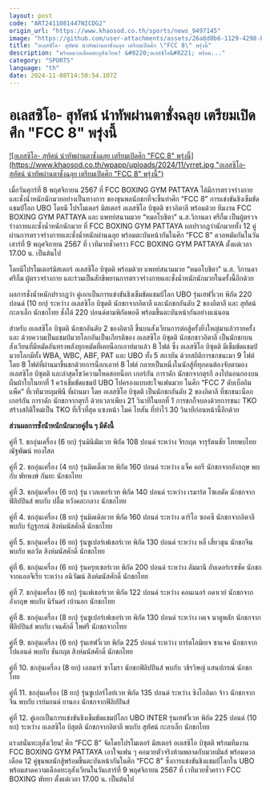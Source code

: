```yaml
---
layout: post
code: "ART2411081447NICDG2"
origin_url: "https://www.khaosod.co.th/sports/news_9497145"
image: "https://github.com/user-attachments/assets/26a8d0b6-1129-4298-b771-f88ffd856436"
title: "อเลสซิโอ- สุทัศน์ นำทัพผ่านตาชั่งฉลุย เตรียมเปิดศึก \"FCC 8\" พรุ่งนี้"
description: "พร้อมดวลเดือดทะลุสังเวียน! &#8220;อเลสซิโอ&#8221; พร้อม..."
category: "SPORTS"
language: "th"
date: 2024-11-08T14:50:54.107Z
---
```


# อเลสซิโอ- สุทัศน์ นำทัพผ่านตาชั่งฉลุย เตรียมเปิดศึก "FCC 8" พรุ่งนี้

[![อเลสซิโอ- สุทัศน์ นำทัพผ่านตาชั่งฉลุย เตรียมเปิดศึก "FCC 8" พรุ่งนี้](https://www.khaosod.co.th/wpapp/uploads/2024/11/yrret.jpg "อเลสซิโอ- สุทัศน์ นำทัพผ่านตาชั่งฉลุย เตรียมเปิดศึก "FCC 8" พรุ่งนี้")](https://www.khaosod.co.th/wpapp/uploads/2024/11/yrret.jpg)

เมื่อวันศุกร์ที่ 8 พฤศจิกายน 2567 ที่ FCC BOXING GYM PATTAYA ได้มีการตรวจร่างกายและชั่งน้ำหนักนักมวยอย่างเป็นทางการ ของขุนพลนักชกที่จะขึ้นทำศึก “FCC 8” การแข่งขันชิงเข็มขัดแชมป์โลก UBO โดยมี โปรโมเตอร์ มิสเตอร์ อเลสซิโอ บิซุตติ ชาวอิตาลี พร้อมด้วย ทีมงาน FCC BOXING GYM PATTAYA และ แพทย์สนามมวย “หมอโบชิตา” น.ส.วิกานดา ศรีกิ้ม เป็นผู้ตรวจร่างกายและชั่งน้ำหนักนักมวย ที่ FCC BOXING GYM PATTAYA ผลปรากฎว่านักมวยทั้ง 12 คู่ผ่านการตรวจร่างกายและชั่งน้ำหนักผ่านฉลุย พร้อมตะบันหน้ากันในศึก “FCC 8” ดวลหมัดกันในวันเสาร์ที่ 9 พฤศจิกายน 2567 ที่ เวทีมวยชั่วคราว FCC BOXING GYM PATTAYA ตั้งแต่เวลา 17.00 น. เป็นต้นไป

โดยมีโปรโมเตอร์มิสเตอร์ อเลสซิโอ บิซุตติ พร้อมด้วย แพทย์สนามมวย “หมอโบชิตา” น.ส. วิกานดา ศรีกิ้ม ผู้ตรวจร่างกาย และร่วมเป็นสักขีพยานการตรวจร่างกายและชั่งน้ำหนักนักมวยในครั้งนี้อีกด้วย

ผลการชั่งน้ำหนักปรากฏว่า คู่เอกเป็นการแข่งขันชิงเข็มขัดแชมป์โลก UBO รุ่นเฮฟวี่เวท พิกัด 220 ปอนด์ (10 ยก) ระหว่าง อเลสซิโอ บิซุตติ นักชกจากอิตาลี และนักชกอันดับ 2 ของอิตาลี และ สุทัศน์ กะลาเล็ก นักชกไทย ชั่งได้ 220 ปอนด์ตามพิกัดพอดี พร้อมขึ้นตะบันหน้ากันอย่างแน่นอน

สำหรับ อเลสซิโอ บิซุตติ นักชกอันดับ 2 ของอิตาลี ขึ้นบนสังเวียนการต่อสู้ครั้งยิ่งใหญ่มาแล้วรายครั้ง และ ด้วยความเป็นแชมป์มวยโลกอันเป็นเกียรติของ อเลสซิโอ บิซุตติ นักชกชาวอิตาลี เป็นนักชกบนสังเวียนที่มีหมัดอันทรงพลังทุกหมัดที่เคยน็อกเอาท์มาแล้ว 8 ไฟต์ ซึ่ง อเลสซิโอ บิซุตติ มีเข็มขัดแชมป์มวยโลกมีทั้ง WBA, WBC, ABF, PAT และ UBO ทั้ง 5 สถาบัน ด้วยสถิติการชกชนะมา 9 ไฟต์ โดย 8 ไฟต์ที่ผ่านมาขึ้นชกด้วยการน็อกเอาท์ 8 ไฟต์ กลายเป็นหนึ่งในนักสู้ที่ทุกคนต้องจับตามอง อเลสซิโอ บิซุตติ และล่าสุดโชว์ความโหดสอยน็อก เกอร์กัน การาดัก นักชกจากตุรกี ลงไปนอนกองบนผืนผ้าใบในยกที่ 1 คว้าเข็มขัดแชมป์ UBO ไปครองแบบสะใจแฟนมวย ในศึก “FCC 7 ดับเบิ้ลอิมแพ็ค” ที่เวทีมวยลุมพินี ที่ผ่านมา โดย อเลสซิโอ บิซุตติ เป็นนักชกอันดับ 2 ของอิตาลี ที่ชกชนะน็อก เกอร์กัน การาดัก นักชกจากตุรกี ด้วยเวลาเพียง 21 วินาทีในยกที่ 1 การชกก็จบลงด้วยการชนะ TKO สร้างสถิติใหม่เป็น TKO ที่เร็วที่สุด แซงหน้า ไมค์ ไทสัน ที่ทำไว้ 30 วินาทีก่อนหน้านี้อีกด้วย

**ส่วนผลการชั่งนัำหนักนักมวยคู่อื่น ๆ มีดังนี้**

คู่ที่ 1. ชกอุ่นเครื่อง (6 ยก) รุ่นมินิมัมเวท พิกัด 108 ปอนด์ ระหว่าง จิรกฤต จารุรัตนชัย ไทยพบไทย ณัฐพัฒน์ ทองไสล

คู่ที่ 2. ชกอุ่นเครื่อง (4 ยก) รุ่นมิดเดิ้ลเวท พิกัด 160 ปอนด์ ระหว่าง แจ็ค คอรี นักชกจากอังกฤษ พบกับ พัทพงษ์ กันยะ นักชกไทย

คู่ที่ 3. ชกอุ่นเครื่อง (6 ยก) รุ่น เวลเตอร์เวท พิกัด 140 ปอนด์ ระหว่าง เรมาร์ต โซเลดัด นักชกจากฟิลิปปินส์ พบกับ ปลื้ม หวังคละกลาง นักชกไทย

คู่ที่ 4. ชกอุ่นเครื่อง (8 ยก) รุ่นมิดเดิลเวท พิกัด 160 ปอนด์ ระหว่าง ดาริโอ ซอคซี นักชกจากอิตาลี พบกับ รัฏฐกรณ์ สิงห์มนัสศักดิ์ นักชกไทย

คู่ที่ 5. ชกอุ่นเครื่อง (6 ยก) รุ่นซูเปอร์เฟเธอร์เวท พิกัด 130 ปอนด์ ระหว่าง หลี่ เสี่ยวชุน นักชกจีน พบกับ พลวัต สิงห์มนัสศักดิ์ นักชกไทย

คู่ที่ 6. ชกอุ่นเครื่อง (6 ยก) รุ่นครุยเซอร์เวท พิกัด 200 ปอนด์ ระหว่าง ลัมมานี อับเดอร์เรซซัค นักชกจากแอลจีเรีย ระหว่าง อนิวัฒน์ สิงห์มนัสศักดิ์ นักชกไทย

คู่ที่ 7. ชกอุ่นเครื่อง (6 ยก) รุ่นเฟเธอร์เวท พิกัด 122 ปอนด์ ระหว่าง คอนเนอร์ อดาเวย์ นักชกจากอังกฤษ พบกับ นิรันดร์ เบ้านอก นักชกไทย

คู่ที่ 8. ชกอุ่นเครื่อง (8 ยก) รุ่นซูเปอร์เฟเธอร์เวท พิกัด 130 ปอนด์ ระหว่าง เคเจ นาตูพลัก นักชกจากฟิลิปปินส์ พบกับ เจนศักดิ์ โพศรี นักชกจากไทย

คู่ที่ 9. ชกอุ่นเครื่อง (6 ยก) รุ่นเฮฟวี่เวท พิกัด 225 ปอนด์ ระหว่าง บาร์ตโลมิเยจ ซาแจค นักชกจากโปแลนด์ พบกับ ชันกฤต สิงห์มนัสศักดิ์ นักชกไทย

คู่ที่ 10. ชกอุ่นเครื่อง (8 ยก) เอลมาร์ ซาโมรา นักชกฟิลิปปินส์ พบกับ วชิรวิษญ์ แสนปกรณ์ นักชกไทย

คู่ที่ 11. ชกอุ่นเครื่อง (8 ยก) รุ่นซูเปอร์ไลท์เวท พิกัด 135 ปอนด์ ระหว่าง ซิงโกอิมก จ้าว นักชกจากจีน พบกับ เรย์มอนด์ ยานอง นักชกจากฟิลิปปินส์

คู่ที่ 12. คู่เอกเป็นการแข่งขันชิงเข็มขัดแชมป์โลก UBO INTER รุ่นเฮฟวี่เวท พิกัด 225 ปอนด์ (10 ยก) ระหว่าง อเลสซิโอ บิสุตติ นักชกจากอิตาลี พบกับ สุทัศน์ กะลาเล็ก นักชกไทย

แรงสนั่นทะลุสังเวียน! ศึก “FCC 8” จัดโดยโปรโมเตอร์ มิสเตอร์ อเลสซิโอ บิซุตติ พร้อมทีมงาน FCC BOXING GYM PATTAYA เอาใจแฟน ๆ คอมวยตัวจริงห้ามพลาดกับมวยมันส์ พร้อมดวลเดือด 12 คู่ขุนพลนักสู้พร้อมขึ้นตะบันหน้ากันในศึก “FCC 8” ซึ่งการแข่งขันชิงแชมป์โลกใน UBO พร้อมสาดความเดือดทะลุสังเวียนในวันเสาร์ที่ 9 พฤศจิกายน 2567 ที่ เวทีมวยชั่วคราว FCC BOXING พัทยา ตั้งแต่เวลา 17.00 น. เป็นต้นไป